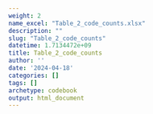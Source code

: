 ```yaml
---
weight: 2
name_excel: "Table_2_code_counts.xlsx"
description: ""
slug: "Table_2_code_counts"
datetime: 1.7134472e+09
title: Table_2_code_counts
author: ''
date: '2024-04-18'
categories: []
tags: []
archetype: codebook
output: html_document
---
```


<div class="tabcontent"></div>
